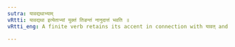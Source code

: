 ```yaml
---
sutra: यावद्यथाभ्याम्
vRtti: यावद्यथा इत्येताभ्यां युक्तं तिङन्तं नानुदात्तं भवति ॥
vRtti_eng: A finite verb retains its accent in connection with यावत् and यथा ॥

---
```

